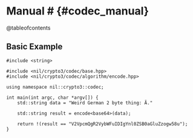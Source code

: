 # Manual # {#codec_manual}

@tableofcontents

## Basic Example

```
#include <string>

#include <nil/crypto3/codec/base.hpp>
#include <nil/crypto3/codec/algorithm/encode.hpp>

using namespace nil::crypto3::codec;

int main(int argc, char *argv[]) {
    std::string data = "Weird German 2 byte thing: Ã."
    
    std::string result = encode<base64>(data);
    
    return !(result == "V2VpcmQgR2VybWFuIDIgYnl0ZSB0aGluZzogw58u");
}

```